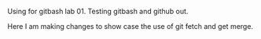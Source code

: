 Using for gitbash lab 01. Testing gitbash and github out.

Here I am making changes to show case the use of git fetch and get merge.
